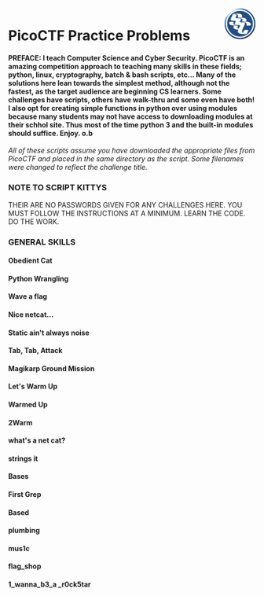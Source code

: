 <img align="right" src="https://github.com/0m3g4b1u3/pico-ctf/blob/30c417590719596865c6d2bda53fe3bbef4f12c6/sscLogo200.png" width=64>

# PicoCTF Practice Problems<br>
#### **PREFACE:** I teach Computer Science and Cyber Security. PicoCTF is an amazing competition approach to teaching many skills in these fields; python, linux, cryptography, batch & bash scripts, etc... Many of the solutions here lean towards the simplest method, although not the fastest, as the target audience are beginning CS learners. Some challenges have scripts, others have walk-thru and some even have both! I also opt for creating simple functions in python over using modules because many students may not have access to downloading modules at their schhol site. Thus most of the time python 3 and the built-in modules should suffice. Enjoy. o.b

*All of these scripts assume you have downloaded the appropriate files from PicoCTF and placed in the same directory as the script. Some filenames were changed to reflect the challenge title.*

### NOTE TO SCRIPT KITTYS<br>
THEIR ARE NO PASSWORDS GIVEN FOR ANY CHALLENGES HERE. YOU MUST FOLLOW THE INSTRUCTIONS AT A MINIMUM. LEARN THE CODE. DO THE WORK.<br>

### GENERAL SKILLS<br>
#### Obedient Cat
#### Python Wrangling
#### Wave a flag
#### Nice netcat...
#### Static ain't always noise
#### Tab, Tab, Attack
#### Magikarp Ground Mission
#### Let's Warm Up
#### Warmed Up
#### 2Warm
#### what's a net cat?
#### strings it
#### Bases
#### First Grep
#### Based
#### plumbing
#### mus1c
#### flag_shop
#### 1_wanna_b3_a _r0ck5tar

